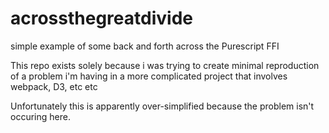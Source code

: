 # acrossthegreatdivide
simple example of some back and forth across the Purescript FFI

This repo exists solely because i was trying to create minimal reproduction of a problem i'm having in a more complicated project that involves webpack, D3, etc etc

Unfortunately this is apparently over-simplified because the problem isn't occuring here.
